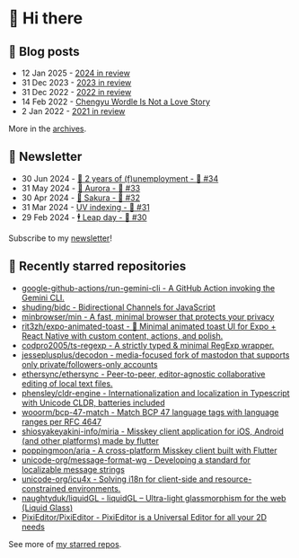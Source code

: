 # 👋 Hi there

## 📝 Blog posts

<!-- feed start -->
- 12 Jan 2025 - [2024 in review](https://cheeaun.com/blog/2025/01/2024-in-review/)
- 31 Dec 2023 - [2023 in review](https://cheeaun.com/blog/2023/12/2023-in-review/)
- 31 Dec 2022 - [2022 in review](https://cheeaun.com/blog/2022/12/2022-in-review/)
- 14 Feb 2022 - [Chengyu Wordle Is Not a Love Story](https://cheeaun.com/blog/2022/02/chengyu-wordle-is-not-a-love-story/)
- 2 Jan 2022 - [2021 in review](https://cheeaun.com/blog/2022/01/2021-in-review/)
<!-- feed end -->

More in the [archives](https://cheeaun.com/blog/archives/).

## 📰 Newsletter

<!-- newsletter start -->
- 30 Jun 2024 - [🎂 2 years of (f)unemployment - 🥫 #34](https://cheeaun.substack.com/p/2-years-of-funemployment-34)
- 31 May 2024 - [🌌 Aurora - 🥫 #33](https://cheeaun.substack.com/p/aurora-33)
- 30 Apr 2024 - [🌸 Sakura - 🥫 #32](https://cheeaun.substack.com/p/sakura-32)
- 31 Mar 2024 - [UV indexing - 🥫 #31](https://cheeaun.substack.com/p/uv-indexing-31)
- 29 Feb 2024 - [🕴️ Leap day - 🥫 #30](https://cheeaun.substack.com/p/leap-day-30)
<!-- newsletter end -->

Subscribe to my [newsletter](https://cheeaun.substack.com/)!

## 🌟 Recently starred repositories

<!-- starred repos start -->
- [google-github-actions/run-gemini-cli - A GitHub Action invoking the Gemini CLI.](https://github.com/google-github-actions/run-gemini-cli)
- [shuding/bidc - Bidirectional Channels for JavaScript](https://github.com/shuding/bidc)
- [minbrowser/min - A fast, minimal browser that protects your privacy](https://github.com/minbrowser/min)
- [rit3zh/expo-animated-toast -  🍞 Minimal animated toast UI for Expo + React Native with custom content, actions, and polish.](https://github.com/rit3zh/expo-animated-toast)
- [codpro2005/ts-regexp - A strictly typed & minimal RegExp wrapper.](https://github.com/codpro2005/ts-regexp)
- [jesseplusplus/decodon - media-focused fork of mastodon that supports only private/followers-only accounts](https://github.com/jesseplusplus/decodon)
- [ethersync/ethersync - Peer-to-peer, editor-agnostic collaborative editing of local text files.](https://github.com/ethersync/ethersync)
- [phensley/cldr-engine - Internationalization and localization in Typescript with Unicode CLDR, batteries included](https://github.com/phensley/cldr-engine)
- [wooorm/bcp-47-match - Match BCP 47 language tags with language ranges per RFC 4647](https://github.com/wooorm/bcp-47-match)
- [shiosyakeyakini-info/miria - Misskey client application for iOS, Android (and other platforms) made by flutter](https://github.com/shiosyakeyakini-info/miria)
- [poppingmoon/aria - A cross-platform Misskey client built with Flutter](https://github.com/poppingmoon/aria)
- [unicode-org/message-format-wg - Developing a standard for localizable message strings](https://github.com/unicode-org/message-format-wg)
- [unicode-org/icu4x - Solving i18n for client-side and resource-constrained environments.](https://github.com/unicode-org/icu4x)
- [naughtyduk/liquidGL - liquidGL – Ultra-light glassmorphism for the web (Liquid Glass)](https://github.com/naughtyduk/liquidGL)
- [PixiEditor/PixiEditor - PixiEditor is a Universal Editor for all your 2D needs](https://github.com/PixiEditor/PixiEditor)
<!-- starred repos end -->

See more of [my starred repos](https://github.com/stars/cheeaun/).
